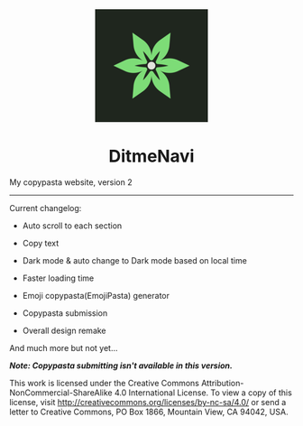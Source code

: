 <div align="center">
    <img src="./Assets/favicon200.png" align="center"></img>
</div>

<div>
  <h1 align="center" style="font-size: 30px;">DitmeNavi</h1>
</div>

My copypasta website, version 2

---

Current changelog:

- Auto scroll to each section
  
- Copy text
  
- Dark mode & auto change to Dark mode based on local time
  
- Faster loading time
  
- Emoji copypasta(EmojiPasta) generator
  
- Copypasta submission
  
- Overall design remake
  

And much more but not yet...

***Note: Copypasta submitting isn't available in this version.***

This work is licensed under the Creative Commons Attribution-NonCommercial-ShareAlike 4.0 International License. To view a copy of this license, visit http://creativecommons.org/licenses/by-nc-sa/4.0/ or send a letter to Creative Commons, PO Box 1866, Mountain View, CA 94042, USA.
